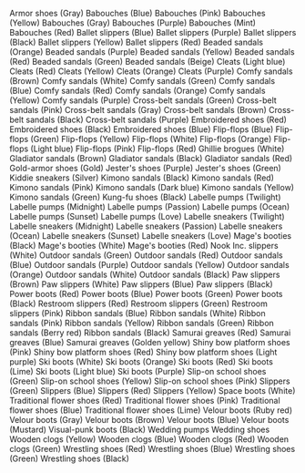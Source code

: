 Armor shoes (Gray)
Babouches (Blue)
Babouches (Pink)
Babouches (Yellow)
Babouches (Gray)
Babouches (Purple)
Babouches (Mint)
Babouches (Red)
Ballet slippers (Blue)
Ballet slippers (Purple)
Ballet slippers (Black)
Ballet slippers (Yellow)
Ballet slippers (Red)
Beaded sandals (Orange)
Beaded sandals (Purple)
Beaded sandals (Yellow)
Beaded sandals (Red)
Beaded sandals (Green)
Beaded sandals (Beige)
Cleats (Light blue)
Cleats (Red)
Cleats (Yellow)
Cleats (Orange)
Cleats (Purple)
Comfy sandals (Brown)
Comfy sandals (White)
Comfy sandals (Green)
Comfy sandals (Blue)
Comfy sandals (Red)
Comfy sandals (Orange)
Comfy sandals (Yellow)
Comfy sandals (Purple)
Cross-belt sandals (Green)
Cross-belt sandals (Pink)
Cross-belt sandals (Gray)
Cross-belt sandals (Brown)
Cross-belt sandals (Black)
Cross-belt sandals (Purple)
Embroidered shoes (Red)
Embroidered shoes (Black)
Embroidered shoes (Blue)
Flip-flops (Blue)
Flip-flops (Green)
Flip-flops (Yellow)
Flip-flops (White)
Flip-flops (Orange)
Flip-flops (Light blue)
Flip-flops (Pink)
Flip-flops (Red)
Ghillie brogues (White)
Gladiator sandals (Brown)
Gladiator sandals (Black)
Gladiator sandals (Red)
Gold-armor shoes (Gold)
Jester's shoes (Purple)
Jester's shoes (Green)
Kiddie sneakers (Silver)
Kimono sandals (Black)
Kimono sandals (Red)
Kimono sandals (Pink)
Kimono sandals (Dark blue)
Kimono sandals (Yellow)
Kimono sandals (Green)
Kung-fu shoes (Black)
Labelle pumps (Twilight)
Labelle pumps (Midnight)
Labelle pumps (Passion)
Labelle pumps (Ocean)
Labelle pumps (Sunset)
Labelle pumps (Love)
Labelle sneakers (Twilight)
Labelle sneakers (Midnight)
Labelle sneakers (Passion)
Labelle sneakers (Ocean)
Labelle sneakers (Sunset)
Labelle sneakers (Love)
Mage's booties (Black)
Mage's booties (White)
Mage's booties (Red)
Nook Inc. slippers (White)
Outdoor sandals (Green)
Outdoor sandals (Red)
Outdoor sandals (Blue)
Outdoor sandals (Purple)
Outdoor sandals (Yellow)
Outdoor sandals (Orange)
Outdoor sandals (White)
Outdoor sandals (Black)
Paw slippers (Brown)
Paw slippers (White)
Paw slippers (Blue)
Paw slippers (Black)
Power boots (Red)
Power boots (Blue)
Power boots (Green)
Power boots (Black)
Restroom slippers (Red)
Restroom slippers (Green)
Restroom slippers (Pink)
Ribbon sandals (Blue)
Ribbon sandals (White)
Ribbon sandals (Pink)
Ribbon sandals (Yellow)
Ribbon sandals (Green)
Ribbon sandals (Berry red)
Ribbon sandals (Black)
Samurai greaves (Red)
Samurai greaves (Blue)
Samurai greaves (Golden yellow)
Shiny bow platform shoes (Pink)
Shiny bow platform shoes (Red)
Shiny bow platform shoes (Light purple)
Ski boots (White)
Ski boots (Orange)
Ski boots (Red)
Ski boots (Lime)
Ski boots (Light blue)
Ski boots (Purple)
Slip-on school shoes (Green)
Slip-on school shoes (Yellow)
Slip-on school shoes (Pink)
Slippers (Green)
Slippers (Blue)
Slippers (Red)
Slippers (Yellow)
Space boots (White)
Traditional flower shoes (Red)
Traditional flower shoes (Pink)
Traditional flower shoes (Blue)
Traditional flower shoes (Lime)
Velour boots (Ruby red)
Velour boots (Gray)
Velour boots (Brown)
Velour boots (Blue)
Velour boots (Mustard)
Visual-punk boots (Black)
Wedding pumps
Wedding shoes
Wooden clogs (Yellow)
Wooden clogs (Blue)
Wooden clogs (Red)
Wooden clogs (Green)
Wrestling shoes (Red)
Wrestling shoes (Blue)
Wrestling shoes (Green)
Wrestling shoes (Black)
